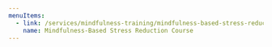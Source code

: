 ```yaml
---
menuItems:
  - link: /services/mindfulness-training/mindfulness-based-stress-reduction-course/
    name: Mindfulness-Based Stress Reduction Course
---
```


